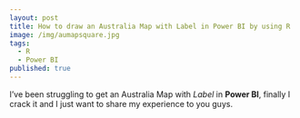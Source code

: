 ```yaml
---
layout: post
title: How to draw an Australia Map with Label in Power BI by using R
image: /img/aumapsquare.jpg
tags:
  - R
  - Power BI
published: true
---
```


I’ve been struggling to get an Australia Map with _Label_ in **Power BI**, finally I crack it and I just want to share my experience to you guys.
